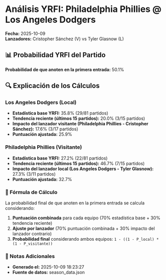 # Análisis YRFI: Philadelphia Phillies @ Los Angeles Dodgers

**Fecha:** 2025-10-09  
**Lanzadores:** Cristopher Sánchez (V) vs Tyler Glasnow (L)

## 📊 Probabilidad YRFI del Partido

**Probabilidad de que anoten en la primera entrada:** 50.1%

## 🔍 Explicación de los Cálculos

### Los Angeles Dodgers (Local)
- **Estadística base YRFI:** 35.8% (29/81 partidos)
- **Tendencia reciente (últimos 15 partidos):** 20.0% (3/15 partidos)
- **Impacto del lanzador visitante (Philadelphia Phillies - Cristopher Sánchez):** 17.6% (3/17 partidos)
- **Puntuación ajustada:** 25.9%

### Philadelphia Phillies (Visitante)
- **Estadística base YRFI:** 27.2% (22/81 partidos)
- **Tendencia reciente (últimos 15 partidos):** 46.7% (7/15 partidos)
- **Impacto del lanzador local (Los Angeles Dodgers - Tyler Glasnow):** 27.3% (3/11 partidos)
- **Puntuación ajustada:** 32.7%

### 📝 Fórmula de Cálculo

La probabilidad final de que anoten en la primera entrada se calcula considerando:
1. **Puntuación combinada** para cada equipo (70% estadística base + 30% tendencia reciente)
2. **Ajuste por lanzador** (70% puntuación combinada + 30% impacto del lanzador contrario)
3. **Probabilidad final** considerando ambos equipos: `1 - ((1 - P_local) * (1 - P_visitante))`

### 📌 Notas Adicionales

- **Generado el:** 2025-10-09 18:23:27
- **Fuente de datos:** season_data.json
